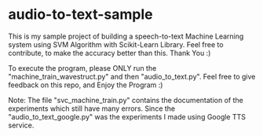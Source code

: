# audio-to-text-sample
This is my sample project of building a speech-to-text Machine Learning system using SVM Algorithm with Scikit-Learn Library. 
Feel free to contribute, to make the accuracy better than this. Thank You :)

To execute the program, please ONLY run the "machine_train_wavestruct.py" and then "audio_to_text.py".
Feel free to give feedback on this repo, and Enjoy the Program :)

Note:
The file "svc_machine_train.py" contains the documentation of the experiments which still have many errors.
Since the "audio_to_text_google.py" was the experiments I made using Google TTS service.
